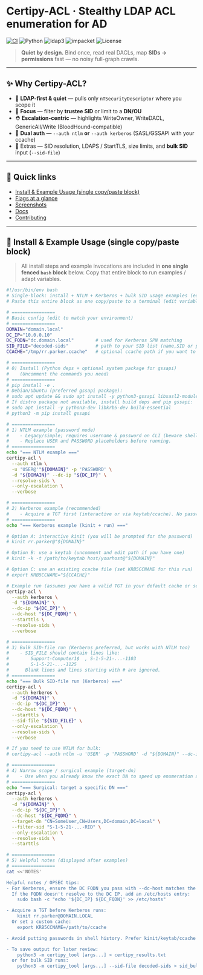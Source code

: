 # Certipy-ACL · Stealthy LDAP ACL enumeration for AD

[![CI](https://github.com/xploitnik/certipy-acl/actions/workflows/ci.yml/badge.svg)](https://github.com/xploitnik/certipy-acl/actions/workflows/ci.yml)
![Python](https://img.shields.io/badge/Python-3.8%2B-3776AB?logo=python&logoColor=white)
![ldap3](https://img.shields.io/badge/ldap3-%E2%89%A52.9-blue)
![impacket](https://img.shields.io/badge/impacket-%E2%89%A50.11.0-blueviolet)
![License](https://img.shields.io/badge/License-MIT-green)

> **Quiet by design.** Bind once, read real DACLs, map **SIDs → permissions** fast — no noisy full-graph crawls.

---

## ✨ Why Certipy-ACL?

- 🔎 **LDAP-first & quiet** — pulls only `nTSecurityDescriptor` where you scope it  
- 🎯 **Focus** — filter by **trustee SID** or limit to a **DN/OU**  
- ⛑️ **Escalation-centric** — highlights WriteOwner, WriteDACL, GenericAll/Write (BloodHound-compatible)  
- 🔐 **Dual auth** — `--auth ntlm` **or** `--auth kerberos` (SASL/GSSAPI with your ccache)  
- 🧩 Extras — SID resolution, LDAPS / StartTLS, size limits, and **bulk SID** input (`--sid-file`)

---

## 🚀 Quick links

- [Install & Example Usage (single copy/paste block)](#-install--example-usage-single-copypaste-block)  
- [Flags at a glance](#-flags-at-a-glance)  
- [Screenshots](#-screenshots)  
- [Docs](#-docs)  
- [Contributing](#-contributing)

---

## 🚀 Install & Example Usage (single copy/paste block)

> All install steps and example invocations are included in **one single fenced `bash` block** below. Copy that entire block to run examples / adapt variables.

```bash
#!/usr/bin/env bash
# Single-block: install + NTLM + Kerberos + bulk SID usage examples (edit variables below)
# Paste this entire block as one copy/paste to a terminal (edit variables first)

# ================
# Basic config (edit to match your environment)
# ================
DOMAIN="domain.local"
DC_IP="10.0.0.10"
DC_FQDN="dc.domain.local"        # used for Kerberos SPN matching
SID_FILE="decoded-sids"          # path to your SID list (name,SID or plain SID per line)
CCACHE="/tmp/rr.parker.ccache"   # optional ccache path if you want to use a custom cache

# ================
# 0) Install (Python deps + optional system package for gssapi)
#    (Uncomment the commands you need)
# ================
# pip install -e .
# Debian/Ubuntu (preferred gssapi package):
# sudo apt update && sudo apt install -y python3-gssapi libsasl2-modules-gssapi-mit krb5-user
# If distro package not available, install build deps and pip gssapi:
# sudo apt install -y python3-dev libkrb5-dev build-essential
# python3 -m pip install gssapi

# ================
# 1) NTLM example (password mode)
#    - Legacy/simple; requires username & password on CLI (beware shell history).
#    - Replace USER and PASSWORD placeholders before running.
# ================
echo "=== NTLM example ==="
certipy-acl \
  --auth ntlm \
  -u 'USER@'"${DOMAIN}" -p 'PASSWORD' \
  -d "${DOMAIN}" --dc-ip "${DC_IP}" \
  --resolve-sids \
  --only-escalation \
  --verbose

# ================
# 2) Kerberos example (recommended)
#    - Acquire a TGT first (interactive or via keytab/ccache). No password on CLI.
# ================
echo "=== Kerberos example (kinit + run) ==="

# Option A: interactive kinit (you will be prompted for the password)
# kinit rr.parker@"${DOMAIN}"

# Option B: use a keytab (uncomment and edit path if you have one)
# kinit -k -t /path/to/keytab host/yourhost@"${DOMAIN}"

# Option C: use an existing ccache file (set KRB5CCNAME for this run)
# export KRB5CCNAME="${CCACHE}"

# Example run (assumes you have a valid TGT in your default cache or set KRB5CCNAME)
certipy-acl \
  --auth kerberos \
  -d "${DOMAIN}" \
  --dc-ip "${DC_IP}" \
  --dc-host "${DC_FQDN}" \
  --starttls \
  --resolve-sids \
  --verbose

# ================
# 3) Bulk SID-file run (Kerberos preferred, but works with NTLM too)
#    - SID_FILE should contain lines like:
#        Support-Computer1$  , S-1-5-21-...-1103
#        S-1-5-21-...-1125
#      Blank lines and lines starting with # are ignored.
# ================
echo "=== Bulk SID-file run (Kerberos) ==="
certipy-acl \
  --auth kerberos \
  -d "${DOMAIN}" \
  --dc-ip "${DC_IP}" \
  --dc-host "${DC_FQDN}" \
  --starttls \
  --sid-file "${SID_FILE}" \
  --only-escalation \
  --resolve-sids \
  --verbose

# If you need to use NTLM for bulk:
# certipy-acl --auth ntlm -u 'USER' -p 'PASSWORD' -d "${DOMAIN}" --dc-ip "${DC_IP}" --sid-file "${SID_FILE}" --only-escalation

# ================
# 4) Narrow scope / surgical example (target-dn)
#    - Use when you already know the exact DN to speed up enumeration and improve OPSEC.
# ================
echo "=== Surgical: target a specific DN ==="
certipy-acl \
  --auth kerberos \
  -d "${DOMAIN}" \
  --dc-ip "${DC_IP}" \
  --dc-host "${DC_FQDN}" \
  --target-dn "CN=SomeUser,CN=Users,DC=domain,DC=local" \
  --filter-sid "S-1-5-21-...-RID" \
  --only-escalation \
  --resolve-sids \
  --starttls

# ================
# 5) Helpful notes (displayed after examples)
# ================
cat <<'NOTES'

Helpful notes / OPSEC tips:
- For Kerberos, ensure the DC FQDN you pass with --dc-host matches the SPN (ldap/<fqdn>).
  If the FQDN doesn't resolve to the DC IP, add an /etc/hosts entry:
    sudo bash -c "echo '${DC_IP} ${DC_FQDN}' >> /etc/hosts"

- Acquire a TGT before Kerberos runs:
    kinit rr.parker@DOMAIN.LOCAL
  Or set a custom cache:
    export KRB5CCNAME=/path/to/ccache

- Avoid putting passwords in shell history. Prefer kinit/keytab/ccache for Kerberos or read password from a protected file if required.

- To save output for later review:
    python3 -m certipy_tool [args...] > certipy_results.txt
  or for bulk SID runs:
    python3 -m certipy_tool [args...] --sid-file decoded-sids > sid_bulk_results.txt













